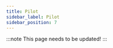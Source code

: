 ```yaml
---
title: Pilot
sidebar_label: Pilot
sidebar_position: 7
---
```


:::note
This page needs to be updated! 
:::
